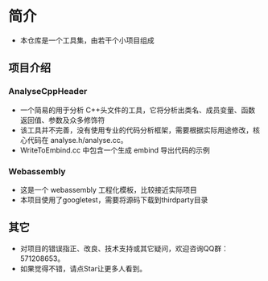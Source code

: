# 简介

- 本仓库是一个工具集，由若干个小项目组成

## 项目介绍

### AnalyseCppHeader

- 一个简易的用于分析 C++头文件的工具，它将分析出类名、成员变量、函数返回值、参数及众多修饰符
- 该工具并不完善，没有使用专业的代码分析框架，需要根据实际用途修改，核心代码在 analyse.h/analyse.cc。
- WriteToEmbind.cc 中包含一个生成 embind 导出代码的示例

### Webassembly

- 这是一个 webassembly 工程化模板，比较接近实际项目
- 本项目使用了googletest，需要将源码下载到thirdparty目录

## 其它
- 对项目的错误指正、改良、技术支持或其它疑问，欢迎咨询QQ群：571208653。
- 如果觉得不错，请点Star让更多人看到。
